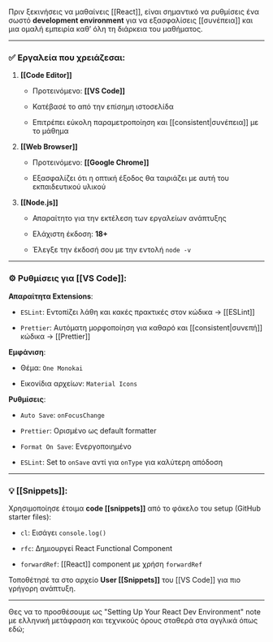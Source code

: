 
Πριν ξεκινήσεις να μαθαίνεις [[React]], είναι σημαντικό να ρυθμίσεις ένα σωστό **development environment** για να εξασφαλίσεις [[συνέπεια]] και μια ομαλή εμπειρία καθ’ όλη τη διάρκεια του μαθήματος.

---

### ✅ Εργαλεία που χρειάζεσαι:

1. **[[Code Editor]]**
    
    - Προτεινόμενο: **[[VS Code]]**
        
    - Κατέβασέ το από την επίσημη ιστοσελίδα
        
    - Επιτρέπει εύκολη παραμετροποίηση και [[consistent|συνέπεια]] με το μάθημα
        
2. **[[Web Browser]]**
    
    - Προτεινόμενο: **[[Google Chrome]]**
        
    - Εξασφαλίζει ότι η οπτική έξοδος θα ταιριάζει με αυτή του εκπαιδευτικού υλικού
        
3. **[[Node.js]]**
    
    - Απαραίτητο για την εκτέλεση των εργαλείων ανάπτυξης
        
    - Ελάχιστη έκδοση: **18+**
        
    - Έλεγξε την έκδοσή σου με την εντολή `node -v`
        

---

### ⚙️ Ρυθμίσεις για [[VS Code]]:

**Απαραίτητα Extensions**:

- `ESLint`: Εντοπίζει λάθη και κακές πρακτικές στον κώδικα → [[ESLint]]
    
- `Prettier`: Αυτόματη μορφοποίηση για καθαρό και [[consistent|συνεπή]] κώδικα → [[Prettier]]
    

**Εμφάνιση**:

- Θέμα: `One Monokai`
    
- Εικονίδια αρχείων: `Material Icons`
    

**Ρυθμίσεις**:

- `Auto Save`: `onFocusChange`
    
- `Prettier`: Ορισμένο ως default formatter
    
- `Format On Save`: Ενεργοποιημένο
    
- `ESLint`: Set to `onSave` αντί για `onType` για καλύτερη απόδοση
    

---

### 💡 [[Snippets]]:

Χρησιμοποίησε έτοιμα **code [[snippets]]** από το φάκελο του setup (GitHub starter files):

- `cl`: Εισάγει `console.log()`
    
- `rfc`: Δημιουργεί React Functional Component
    
- `forwardRef`: [[React]] component με χρήση `forwardRef`
    

Τοποθέτησέ τα στο αρχείο **User [[Snippets]]** του [[VS Code]] για πιο γρήγορη ανάπτυξη.

---

Θες να το προσθέσουμε ως "Setting Up Your React Dev Environment" note με ελληνική μετάφραση και τεχνικούς όρους σταθερά στα αγγλικά όπως εδώ;